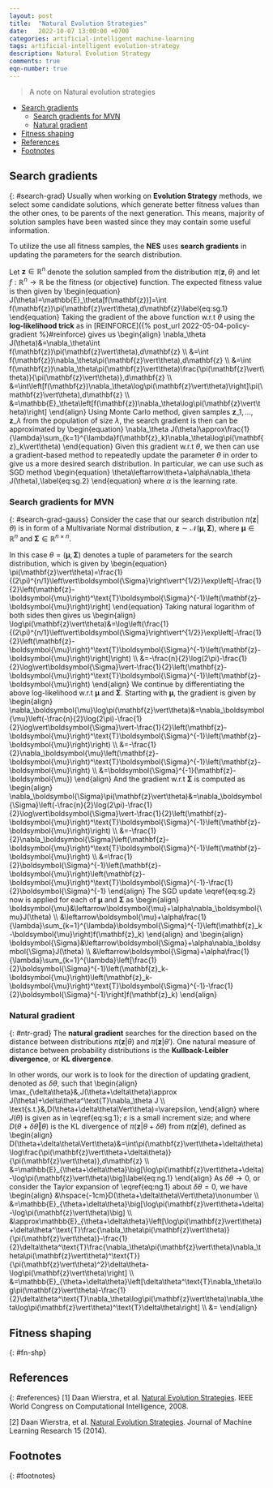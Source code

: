 ```yaml
---
layout: post
title:  "Natural Evolution Strategies"
date:   2022-10-07 13:00:00 +0700
categories: artificial-intelligent machine-learning
tags: artificial-intelligent evolution-strategy
description: Natural Evolution Strategy
comments: true
eqn-number: true
---
```

> A note on Natural evolution strategies

<!-- excerpt-end -->
- [Search gradients](#search-grad)
	- [Search gradients for MVN](search-grad-gauss)
	- [Natural gradient](ntr-grad)
- [Fitness shaping](#fn-shp)
- [References](#references)
- [Footnotes](#footnotes)

## Search gradients
{: #search-grad}
Usually when working on **Evolution Strategy** methods, we select some candidate solutions, which generate better fitness values than the other ones, to be parents of the next generation. This means, majority of solution samples have been wasted since they may contain some useful information.

To utilize the use all fitness samples, the **NES** uses **search gradients** in updating the parameters for the search distribution.

Let $\mathbf{z}\in\mathbb{R}^n$ denote the solution sampled from the distribution $\pi(\mathbf{z},\theta)$ and let $f:\mathbb{R}^n\to\mathbb{R}$ be the fitness (or objective) function. The expected fitness value is then given by
\begin{equation}
J(\theta)=\mathbb{E}\_\theta[f(\mathbf{z})]=\int f(\mathbf{z})\pi(\mathbf{z}\vert\theta)\,d\mathbf{z}\label{eq:sg.1}
\end{equation}
Taking the gradient of the above function w.r.t $\theta$ using the **log-likelihood trick** as in [REINFORCE]({% post_url 2022-05-04-policy-gradient %}#reinforce) gives us
\begin{align}
\nabla_\theta J(\theta)&=\nabla_\theta\int f(\mathbf{z})\pi(\mathbf{z}\vert\theta)\,d\mathbf{z} \\\\ &=\int f(\mathbf{z})\nabla_\theta\pi(\mathbf{z}\vert\theta)\,d\mathbf{z} \\\\ &=\int f(\mathbf{z})\nabla_\theta\pi(\mathbf{z}\vert\theta)\frac{\pi(\mathbf{z}\vert\theta)}{\pi(\mathbf{z}\vert\theta)}\,d\mathbf{z} \\\\ &=\int\left[f(\mathbf{z})\nabla_\theta\log\pi(\mathbf{z}\vert\theta)\right]\pi(\mathbf{z}\vert\theta)\,d\mathbf{z} \\\\ &=\mathbb{E}\_\theta\left[f(\mathbf{z})\nabla_\theta\log\pi(\mathbf{z}\vert\theta)\right]
\end{align}
Using Monte Carlo method, given samples $\mathbf{z}\_1,\ldots,\mathbf{z}\_\lambda$ from the population of size $\lambda$, the search gradient is then can be approximated by
\begin{equation}
\nabla_\theta J(\theta)\approx\frac{1}{\lambda}\sum_{k=1}^{\lambda}f(\mathbf{z}\_k)\nabla_\theta\log\pi(\mathbf{z}\_k\vert\theta)
\end{equation}
Given this gradient w.r.t $\theta$, we then can use a gradient-based method to repeatedly update the parameter $\theta$ in order to give us a more desired search distribution. In particular, we can use such as SGD method
\begin{equation}
\theta\leftarrow\theta+\alpha\nabla_\theta J(\theta),\label{eq:sg.2}
\end{equation}
where $\alpha$ is the learning rate.

### Search gradients for MVN
{: #search-grad-gauss}
Consider the case that our search distribution $\pi(\mathbf{z}\vert\theta)$ is in form of a Multivariate Normal  distribution, $\mathbf{z}\sim\mathcal{N}(\boldsymbol{\mu},\boldsymbol{\Sigma})$, where $\boldsymbol{\mu}\in\mathbb{R}^n$ and $\boldsymbol{\Sigma}\in\mathbb{R}^{n\times n}$.

In this case $\theta=(\boldsymbol{\mu},\boldsymbol{\Sigma})$ denotes a tuple of parameters for the search distribution, which is given by
\begin{equation}
\pi(\mathbf{z}\vert\theta)=\frac{1}{(2\pi)^{n/1}\left\vert\boldsymbol{\Sigma}\right\vert^{1/2}}\exp\left[-\frac{1}{2}\left(\mathbf{z}-\boldsymbol{\mu}\right)^\text{T}\boldsymbol{\Sigma}^{-1}\left(\mathbf{z}-\boldsymbol{\mu}\right)\right]
\end{equation}
Taking natural logarithm of both sides then gives us
\begin{align}
\log\pi(\mathbf{z}\vert\theta)&=\log\left(\frac{1}{(2\pi)^{n/1}\left\vert\boldsymbol{\Sigma}\right\vert^{1/2}}\exp\left[-\frac{1}{2}\left(\mathbf{z}-\boldsymbol{\mu}\right)^\text{T}\boldsymbol{\Sigma}^{-1}\left(\mathbf{z}-\boldsymbol{\mu}\right)\right]\right) \\\\ &=-\frac{n}{2}\log(2\pi)-\frac{1}{2}\log\vert\boldsymbol{\Sigma}\vert-\frac{1}{2}\left(\mathbf{z}-\boldsymbol{\mu}\right)^\text{T}\boldsymbol{\Sigma}^{-1}\left(\mathbf{z}-\boldsymbol{\mu}\right)
\end{align}
We continue by differentiating the above log-likelihood w.r.t $\boldsymbol{\mu}$ and $\boldsymbol{\Sigma}$. Starting with $\boldsymbol{\mu}$, the gradient is given by
\begin{align}
\nabla_\boldsymbol{\mu}\log\pi(\mathbf{z}\vert\theta)&=\nabla_\boldsymbol{\mu}\left(-\frac{n}{2}\log(2\pi)-\frac{1}{2}\log\vert\boldsymbol{\Sigma}\vert-\frac{1}{2}\left(\mathbf{z}-\boldsymbol{\mu}\right)^\text{T}\boldsymbol{\Sigma}^{-1}\left(\mathbf{z}-\boldsymbol{\mu}\right)\right) \\\\ &=-\frac{1}{2}\nabla_\boldsymbol{\mu}\left(\mathbf{z}-\boldsymbol{\mu}\right)^\text{T}\boldsymbol{\Sigma}^{-1}\left(\mathbf{z}-\boldsymbol{\mu}\right) \\\\ &=\boldsymbol{\Sigma}^{-1}(\mathbf{z}-\boldsymbol{\mu})
\end{align}
And the gradient w.r.t $\boldsymbol{\Sigma}$ is computed as
\begin{align}
\nabla_\boldsymbol{\Sigma}\pi(\mathbf{z}\vert\theta)&=\nabla_\boldsymbol{\Sigma}\left(-\frac{n}{2}\log(2\pi)-\frac{1}{2}\log\vert\boldsymbol{\Sigma}\vert-\frac{1}{2}\left(\mathbf{z}-\boldsymbol{\mu}\right)^\text{T}\boldsymbol{\Sigma}^{-1}\left(\mathbf{z}-\boldsymbol{\mu}\right)\right) \\\\ &=-\frac{1}{2}\nabla_\boldsymbol{\Sigma}\left(\mathbf{z}-\boldsymbol{\mu}\right)^\text{T}\boldsymbol{\Sigma}^{-1}\left(\mathbf{z}-\boldsymbol{\mu}\right) \\\\ &=\frac{1}{2}\boldsymbol{\Sigma}^{-1}\left(\mathbf{z}-\boldsymbol{\mu}\right)\left(\mathbf{z}-\boldsymbol{\mu}\right)^\text{T}\boldsymbol{\Sigma}^{-1}-\frac{1}{2}\boldsymbol{\Sigma}^{-1}
\end{align}
The SGD update \eqref{eq:sg.2} now is applied for each of $\boldsymbol{\mu}$ and $\boldsymbol{\Sigma}$ as
\begin{align}
\boldsymbol{\mu}&\leftarrow\boldsymbol{\mu}+\alpha\nabla_\boldsymbol{\mu}J(\theta) \\\\ &\leftarrow\boldsymbol{\mu}+\alpha\frac{1}{\lambda}\sum_{k=1}^{\lambda}\boldsymbol{\Sigma}^{-1}\left(\mathbf{z}\_k-\boldsymbol{\mu}\right)f(\mathbf{z}\_k)
\end{align}
and
\begin{align}
\boldsymbol{\Sigma}&\leftarrow\boldsymbol{\Sigma}+\alpha\nabla_\boldsymbol{\Sigma}J(\theta) \\\\ &\leftarrow\boldsymbol{\Sigma}+\alpha\frac{1}{\lambda}\sum_{k=1}^{\lambda}\left[\frac{1}{2}\boldsymbol{\Sigma}^{-1}\left(\mathbf{z}\_k-\boldsymbol{\mu}\right)\left(\mathbf{z}\_k-\boldsymbol{\mu}\right)^\text{T}\boldsymbol{\Sigma}^{-1}-\frac{1}{2}\boldsymbol{\Sigma}^{-1}\right]f(\mathbf{z}\_k)
\end{align} 

### Natural gradient
{: #ntr-grad}
The **natural gradient** searches for the direction based on the distance between distributions $\pi(\mathbf{z}\vert\theta)$ and $\pi(\mathbf{z}\vert\theta')$. One natural measure of distance between probability distributions is the **Kullback-Leibler divergence**, or **KL divergence**.

In other words, our work is to look for the direction of updating gradient, denoted as $\delta\theta$, such that
\begin{align}
\max_{\delta\theta}&\,J(\theta+\delta\theta)\approx J(\theta)+\delta\theta^\text{T}\nabla_\theta J \\\\ \text{s.t.}&\,D(\theta+\delta\theta\Vert\theta)=\varepsilon,
\end{align}
where $J(\theta)$ is given as in \eqref{eq:sg.1}; $\varepsilon$ is a small increment size; and where $D(\theta+\delta\theta\Vert\theta)$ is the KL divergence of $\pi(\mathbf{z}\vert\theta+\delta\theta)$ from $\pi(\mathbf{z}\vert\theta)$, defined as
\begin{align}
D(\theta+\delta\theta\Vert\theta)&=\int\pi(\mathbf{z}\vert\theta+\delta\theta)\log\frac{\pi(\mathbf{z}\vert\theta+\delta\theta)}{\pi(\mathbf{z}\vert\theta)}\,d\mathbf{z} \\\\ &=\mathbb{E}\_{\theta+\delta\theta}\big[\log\pi(\mathbf{z}\vert\theta+\delta)-\log\pi(\mathbf{z}\vert\theta)\big]\label{eq:ng.1}
\end{align}
As $\delta\theta\to 0$, or consider the Taylor expansion of \eqref{eq:ng.1} about $\delta\theta=0$, we have
\begin{align}
&\hspace{-1cm}D(\theta+\delta\theta\Vert\theta)\nonumber \\\\ &=\mathbb{E}\_{\theta+\delta\theta}\big[\log\pi(\mathbf{z}\vert\theta+\delta)-\log\pi(\mathbf{z}\vert\theta)\big] \\\\ &\approx\mathbb{E}\_{\theta+\delta\theta}\left[\log\pi(\mathbf{z}\vert\theta)+\delta\theta^\text{T}\frac{\nabla_\theta\pi(\mathbf{z}\vert\theta)}{\pi(\mathbf{z}\vert\theta)}-\frac{1}{2}\delta\theta^\text{T}\frac{\nabla_\theta\pi(\mathbf{z}\vert\theta)\nabla_\theta\pi(\mathbf{z}\vert\theta)^\text{T}}{\pi(\mathbf{z}\vert\theta)^2}\delta\theta-\log\pi(\mathbf{z}\vert\theta)\right] \\\\ &=\mathbb{E}\_{\theta+\delta\theta}\left[\delta\theta^\text{T}\nabla_\theta\log\pi(\mathbf{z}\vert\theta)-\frac{1}{2}\delta\theta^\text{T}\nabla_\theta\log\pi(\mathbf{z}\vert\theta)\nabla_\theta\log\pi(\mathbf{z}\vert\theta)^\text{T}\delta\theta\right] \\\\ &=
\end{align}




## Fitness shaping
{: #fn-shp}

## References
{: #references}
[1] Daan Wierstra, et al. [Natural Evolution Strategies](https://people.idsia.ch/~juergen/nes2008.pdf). IEEE World Congress on Computational Intelligence, 2008.

[2] Daan Wierstra, et al. [Natural Evolution Strategies](https://www.jmlr.org/papers/volume15/wierstra14a/wierstra14a.pdf). Journal of Machine Learning Research 15 (2014).


## Footnotes
{: #footnotes}
